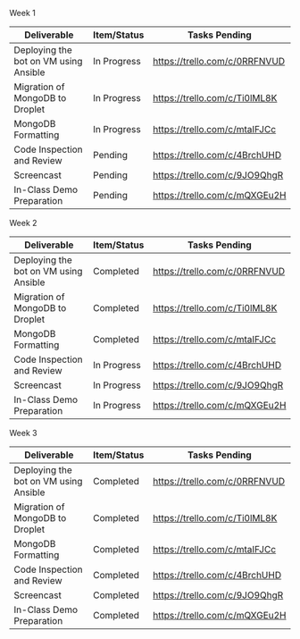 Week 1

| Deliverable   | Item/Status   |  Tasks Pending
| ------------- | ------------  |  ------------
|  Deploying the bot on VM using Ansible    | In Progress      | https://trello.com/c/0RRFNVUD
| Migration of MongoDB to Droplet    | In Progress      |  https://trello.com/c/Ti0lML8K
| MongoDB Formatting                 | In Progress      |  https://trello.com/c/mtaIFJCc
| Code Inspection and Review         | Pending          |  https://trello.com/c/4BrchUHD
| Screencast                         | Pending          |  https://trello.com/c/9JO9QhgR
| In-Class Demo Preparation          | Pending          |  https://trello.com/c/mQXGEu2H

Week 2

| Deliverable   | Item/Status   |  Tasks Pending
| ------------- | ------------  |  ------------
|  Deploying the bot on VM using Ansible    | Completed      | https://trello.com/c/0RRFNVUD
| Migration of MongoDB to Droplet    | Completed      |  https://trello.com/c/Ti0lML8K
| MongoDB Formatting                 | Completed      |  https://trello.com/c/mtaIFJCc
| Code Inspection and Review         | In Progress    |  https://trello.com/c/4BrchUHD
| Screencast                         | In Progress    |  https://trello.com/c/9JO9QhgR
| In-Class Demo Preparation          | In Progress    |  https://trello.com/c/mQXGEu2H


Week 3

| Deliverable   | Item/Status   |  Tasks Pending
| ------------- | ------------  |  ------------
|  Deploying the bot on VM using Ansible    | Completed      | https://trello.com/c/0RRFNVUD
| Migration of MongoDB to Droplet    | Completed      |  https://trello.com/c/Ti0lML8K
| MongoDB Formatting                 | Completed      |  https://trello.com/c/mtaIFJCc
| Code Inspection and Review         | Completed      |  https://trello.com/c/4BrchUHD
| Screencast                         | Completed      |  https://trello.com/c/9JO9QhgR
| In-Class Demo Preparation          | Completed      |  https://trello.com/c/mQXGEu2H
